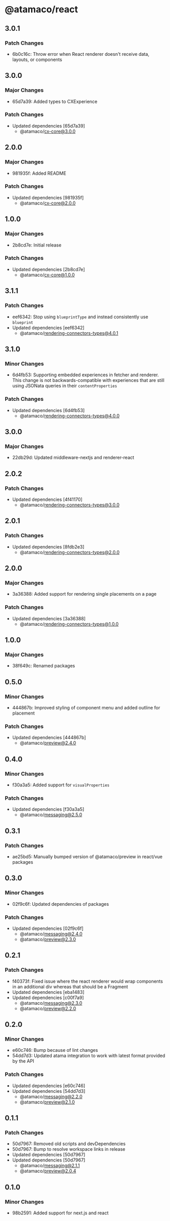 # @atamaco/react

## 3.0.1

### Patch Changes

- 6b0c16c: Throw error when React renderer doesn't receive data, layouts, or components

## 3.0.0

### Major Changes

- 65d7a39: Added types to CXExperience

### Patch Changes

- Updated dependencies [65d7a39]
  - @atamaco/cx-core@3.0.0

## 2.0.0

### Major Changes

- 981935f: Added README

### Patch Changes

- Updated dependencies [981935f]
  - @atamaco/cx-core@2.0.0

## 1.0.0

### Major Changes

- 2b8cd7e: Initial release

### Patch Changes

- Updated dependencies [2b8cd7e]
  - @atamaco/cx-core@1.0.0

## 3.1.1

### Patch Changes

- eef6342: Stop using `blueprintType` and instead consistently use `blueprint`
- Updated dependencies [eef6342]
  - @atamaco/rendering-connectors-types@4.0.1

## 3.1.0

### Minor Changes

- 6d4fb53: Supporting embedded experiences in fetcher and renderer. This change is not backwards-compatible with experiences that are still using JSONata queries in their `contentProperties`

### Patch Changes

- Updated dependencies [6d4fb53]
  - @atamaco/rendering-connectors-types@4.0.0

## 3.0.0

### Major Changes

- 22db29d: Updated middleware-nextjs and renderer-react

## 2.0.2

### Patch Changes

- Updated dependencies [4f41170]
  - @atamaco/rendering-connectors-types@3.0.0

## 2.0.1

### Patch Changes

- Updated dependencies [8fdb2e3]
  - @atamaco/rendering-connectors-types@2.0.0

## 2.0.0

### Major Changes

- 3a36388: Added support for rendering single placements on a page

### Patch Changes

- Updated dependencies [3a36388]
  - @atamaco/rendering-connectors-types@1.0.0

## 1.0.0

### Major Changes

- 38f649c: Renamed packages

## 0.5.0

### Minor Changes

- 444867b: Improved styling of component menu and added outline for placement

### Patch Changes

- Updated dependencies [444867b]
  - @atamaco/preview@2.4.0

## 0.4.0

### Minor Changes

- f30a3a5: Added support for `visualProperties`

### Patch Changes

- Updated dependencies [f30a3a5]
  - @atamaco/messaging@2.5.0

## 0.3.1

### Patch Changes

- ae25bd5: Manually bumped version of @atamaco/preview in react/vue packages

## 0.3.0

### Minor Changes

- 02f9c6f: Updated dependencies of packages

### Patch Changes

- Updated dependencies [02f9c6f]
  - @atamaco/messaging@2.4.0
  - @atamaco/preview@2.3.0

## 0.2.1

### Patch Changes

- f40373f: Fixed issue where the react renderer would wrap components in an additional div whereas that should be a Fragment
- Updated dependencies [eba1483]
- Updated dependencies [c00f7a9]
  - @atamaco/messaging@2.3.0
  - @atamaco/preview@2.2.0

## 0.2.0

### Minor Changes

- e60c746: Bump because of lint changes
- 54dd7d3: Updated atama integration to work with latest format provided by the API

### Patch Changes

- Updated dependencies [e60c746]
- Updated dependencies [54dd7d3]
  - @atamaco/messaging@2.2.0
  - @atamaco/preview@2.1.0

## 0.1.1

### Patch Changes

- 50d7967: Removed old scripts and devDependencies
- 50d7967: Bump to resolve workspace links in release
- Updated dependencies [50d7967]
- Updated dependencies [50d7967]
  - @atamaco/messaging@2.1.1
  - @atamaco/preview@2.0.4

## 0.1.0

### Minor Changes

- 98b2591: Added support for next.js and react
